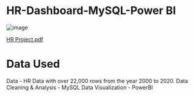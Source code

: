 # HR-Dashboard-MySQL-Power BI
![image](https://github.com/user-attachments/assets/bd14133c-8357-4bd1-9855-b1a385b82f4c)

[HR Project.pdf](https://github.com/user-attachments/files/17296075/HR.Project.pdf)

# Data Used
Data - HR Data with over 22,000 rows from the year 2000 to 2020.
Data Cleaning & Analysis - MySQL
Data Visualization - PowerBI

